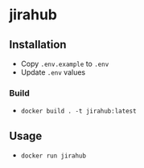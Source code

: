 # jirahub


## Installation

* Copy `.env.example` to `.env`
* Update `.env` values

### Build

* `docker build . -t jirahub:latest`

## Usage

* `docker run jirahub`
